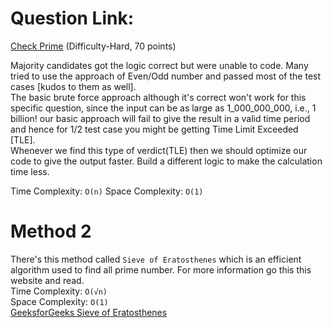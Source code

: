 # Question Link:
[Check Prime](https://www.hackerrank.com/contests/gdsc-coding-round-2023-set-2/challenges/check-prime-7-1) (Difficulty-Hard, 70 points)  

Majority candidates got the logic correct but were unable to code. Many tried to use the approach of Even/Odd number and passed most of the test cases [kudos to them as well].    
The basic brute force approach although it's correct won't work for this specific question, since the input can be as large as 1_000_000_000, i.e., 1 billion! our basic approach will fail to give the result in a valid time period and hence for 1/2 test case you might be getting Time Limit Exceeded [TLE].  
Whenever we find this type of verdict(TLE) then we should optimize our code to give the output faster. Build a different logic to make the calculation time less.  

Time Complexity: `O(n)`
Space Complexity: `O(1)`

# Method 2
There's this method called `Sieve of Eratosthenes` which is an efficient algorithm used to find all prime number. For more information go this this website and read.  
Time Complexity: `O(√n)`  
Space Complexity: `O(1)`  
[GeeksforGeeks Sieve of Eratosthenes](https://www.geeksforgeeks.org/sieve-of-eratosthenes/)